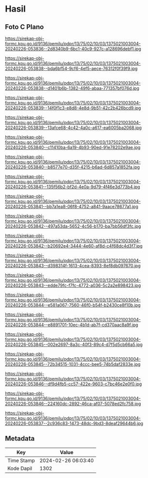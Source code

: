 # Hasil

## Foto C Plano

https://sirekap-obj-formc.kpu.go.id/9136/pemilu/pdpr/13/75/02/10/03/1375021003004-20240226-053836--2d8340b9-6bc1-40c9-927c-a128696debf1.jpg

https://sirekap-obj-formc.kpu.go.id/9136/pemilu/pdpr/13/75/02/10/03/1375021003004-20240226-053838--bda6bf54-9cf6-4ef5-aece-76312f0f39f9.jpg

https://sirekap-obj-formc.kpu.go.id/9136/pemilu/pdpr/13/75/02/10/03/1375021003004-20240226-053838--d1401b6b-1382-49f6-abaa-771357bf076d.jpg

https://sirekap-obj-formc.kpu.go.id/9136/pemilu/pdpr/13/75/02/10/03/1375021003004-20240226-053839--14f0f1c3-e8d8-4e8d-9b51-42c2b426bcd9.jpg

https://sirekap-obj-formc.kpu.go.id/9136/pemilu/pdpr/13/75/02/10/03/1375021003004-20240226-053839--13afce68-4c42-4a0c-a617-ea6005ba2068.jpg

https://sirekap-obj-formc.kpu.go.id/9136/pemilu/pdpr/13/75/02/10/03/1375021003004-20240226-053840--c11410ba-6a19-4b93-90ed-91e78202e9ae.jpg

https://sirekap-obj-formc.kpu.go.id/9136/pemilu/pdpr/13/75/02/10/03/1375021003004-20240226-053840--b8577e70-d35f-4215-b6ad-6d857a1852fa.jpg

https://sirekap-obj-formc.kpu.go.id/9136/pemilu/pdpr/13/75/02/10/03/1375021003004-20240226-053841--135f56b2-bf2d-4e0a-9d79-4f46e3d773b4.jpg

https://sirekap-obj-formc.kpu.go.id/9136/pemilu/pdpr/13/75/02/10/03/1375021003004-20240226-053841--bb7a1ea8-06f8-4752-a841-9aace78677a1.jpg

https://sirekap-obj-formc.kpu.go.id/9136/pemilu/pdpr/13/75/02/10/03/1375021003004-20240226-053842--497a53da-5652-4c56-b170-ba7bb56df3fc.jpg

https://sirekap-obj-formc.kpu.go.id/9136/pemilu/pdpr/13/75/02/10/03/1375021003004-20240226-053842--b20692e4-3444-4e60-af8d-c4f68dc4d3f7.jpg

https://sirekap-obj-formc.kpu.go.id/9136/pemilu/pdpr/13/75/02/10/03/1375021003004-20240226-053843--d398314f-1613-4cea-8393-8ef8db097670.jpg

https://sirekap-obj-formc.kpu.go.id/9136/pemilu/pdpr/13/75/02/10/03/1375021003004-20240226-053843--edde79fc-f7fc-4772-a036-5c2a2e898423.jpg

https://sirekap-obj-formc.kpu.go.id/9136/pemilu/pdpr/13/75/02/10/03/1375021003004-20240226-053844--e581a067-7560-46f0-b54f-b2430ce8f10b.jpg

https://sirekap-obj-formc.kpu.go.id/9136/pemilu/pdpr/13/75/02/10/03/1375021003004-20240226-053844--e8891701-10ec-4b1d-ab7f-cd370aac8a9f.jpg

https://sirekap-obj-formc.kpu.go.id/9136/pemilu/pdpr/13/75/02/10/03/1375021003004-20240226-053845--002e2697-8a3c-40f3-89c4-d7f5d5cb66a5.jpg

https://sirekap-obj-formc.kpu.go.id/9136/pemilu/pdpr/13/75/02/10/03/1375021003004-20240226-053845--72b34515-1031-4ccc-bee5-74b5daf2833e.jpg

https://sirekap-obj-formc.kpu.go.id/9136/pemilu/pdpr/13/75/02/10/03/1375021003004-20240226-053846--df9d4fb5-cc57-422e-9603-c7bc46e2e0f0.jpg

https://sirekap-obj-formc.kpu.go.id/9136/pemilu/pdpr/13/75/02/10/03/1375021003004-20240226-053846--224160dc-2892-46ca-af07-5078ed2fc758.jpg

https://sirekap-obj-formc.kpu.go.id/9136/pemilu/pdpr/13/75/02/10/03/1375021003004-20240226-053837--2c936c83-1473-48dc-9bd3-8deaf29644b6.jpg


## Metadata

| Key        | Value               |
| ---------- | ------------------- |
| Time Stamp | 2024-02-26 06:03:40 |
| Kode Dapil | 1302                |



